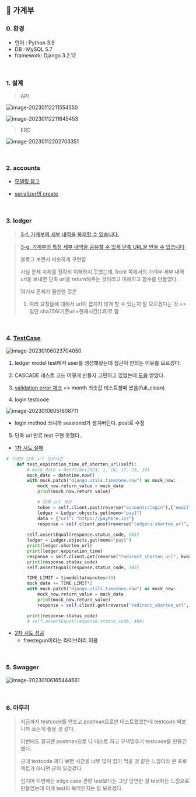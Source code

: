 ## :book: 가계부

### 0. 환경

- 언어 : Python 3.9
- DB : MySQL 5.7
- framework: Django 3.2.12

<br>

### 1. 설계

> API

![image-20230112211554550](README.assets/image-20230112211554550.png)

![image-20230112211645453](README.assets/image-20230112211645453.png)

> ERD

![image-20230112202703351](README.assets/image-20230112202703351.png)

<br>

### 2. accounts

- [모델링 참고](https://iamthejiheee.tistory.com/78)

- [serializer의 create](https://www.django-rest-framework.org/tutorial/1-serialization/)

<br>

### 3. ledger

> [3-f. 가계부의 세부 내역을 복제할 수 있습니다.](https://docs.djangoproject.com/en/3.2/topics/db/queries/#copying-model-instances)

> [3-g. 가계부의 특정 세부 내역을 공유할 수 있게 단축 URL을 만들 수 있습니다](https://ninano1109.tistory.com/63)
>
> 블로그 보면서 비슷하게 구현함
>
> 사실 문제 자체를 정확히 이해하지 못했는데, 
> front 쪽에서의 가계부 세부 내역 url을 보내면 단축 url을 return해주는 것이라고 이해하고 함수를 만들었다.
>
> 여기서 문제가 될만한 것은
>
> 1. 여러 요청들에 대해서 url이 겹치지 않게 할 수 있는지 잘 모르겠다는 것 => 일단 sha256(기존url+현재시간)[:8]로 함

<br>

### 4. [TestCase](https://developer.mozilla.org/ko/docs/Learn/Server-side/Django/Testing)

![image-20230106023704050](README.assets/image-20230106023704050.png)

1. ledger model test에서 user를 생성해놨는데 접근이 안되는 이유를 모르겠다.

2. CASCADE 테스트 코드 어떻게 만들지 고민하고 있었는데 [도움](https://stackoverflow.com/questions/32731400/django-test-doesnotexist) 받았다.

3. [validation error 체크](https://velog.io/@gaya309/Django-fullclean-vs-cleanfields-vs-clean) => month 최솟값 테스트할때 썼음(full_clean)

4. login testcode

![image-20230106051608711](README.assets/image-20230106051608711.png)

- login method 쓰니까 sessionid가 생겨버린다. post로 수정

5. 단축 url 만료 test 구현 못했다..

- [1차 시도 실패](https://dev-yakuza.posstree.com/ko/django/test/models/)

```python
# 가계부 단축 url 만료시간
    def test_expiration_time_of_shorten_url(self):
        # mock_date = datetime(2023, 1, 14, 17, 23, 10)
        mock_date = datetime.now()
        with mock.patch("django.utils.timezone.now") as mock_now:
            mock_now.return_value = mock_date
            print(mock_now.return_value)

            # 단축 url 생성
            token = self.client.post(reverse("accounts:login"),{"email":"pay@here.com", "password":"payhere"}).data["token"]["access"]
            ledger = Ledger.objects.get(memo="pay1")
            data = {"url": "https://payhere.in/"}
            response = self.client.post(reverse("ledgers:shorten_url", kwargs={"ledger_pk":ledger.pk}), data=data, **{"HTTP_AUTHORIZATION": f"Bearer {token}"})
        
        self.assertEqual(response.status_code, 201)
        ledger = Ledger.objects.get(memo="pay1")
        print(ledger.shorten_url)
        print(ledger.expiration_time)
        response = self.client.get(reverse("redirect_shorten_url", kwargs={"shorten_url":ledger.shorten_url}))
        print(response.status_code)
        self.assertEqual(response.status_code, 302)

        TIME_LIMIT = timedelta(minutes=10)
        mock_date += TIME_LIMIT*2
        with mock.patch("django.utils.timezone.now") as mock_now:
            mock_now.return_value = mock_date
            print(mock_now.return_value)
            response = self.client.get(reverse("redirect_shorten_url", kwargs={"shorten_url":ledger.shorten_url}))

        print(response.status_code)
        # self.assertEqual(response.status_code, 404)
```

- [2차 시도 성공](https://minwook-shin.github.io/python-mocking-datetime-module-using-freezegun/)
  - freezegun이라는 라이브러리 이용

<br>

### 5. Swagger

![image-20230106165444661](README.assets/image-20230106165444661.png)

<br>

### 6. 마무리

> 지금까지 testcode를 안쓰고 postman으로만 테스트했었는데 testcode 써보니까 쓰는게 좋을 것 같다. 
>
> 이번에도 결국엔 postman으로 다 테스트 하고 구색맞추기 testcode를 만들긴 했다.
>
> 근데 testcode 짜다 보면 시간을 너무 많이 잡아 먹을 것 같은 느낌이라 큰 프로젝트가 아니면 굳이 일것같다.
>
> 심지어 이번에는 edge case 관련 test보다는 그냥 당연한 걸 test하는 느낌으로 만들었는데 이게 test의 목적인지는 잘 모르겠다.
